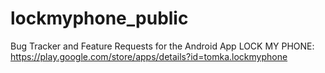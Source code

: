 # lockmyphone_public
Bug Tracker and Feature Requests for the Android App LOCK MY PHONE: https://play.google.com/store/apps/details?id=tomka.lockmyphone
